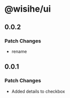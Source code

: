 # @wisihe/ui

## 0.0.2

### Patch Changes

- rename

## 0.0.1

### Patch Changes

- Added details to checkbox
